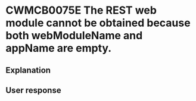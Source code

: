 # CWMCB0075E The REST web module cannot be obtained because both webModuleName and appName are empty.

## Explanation

## User response